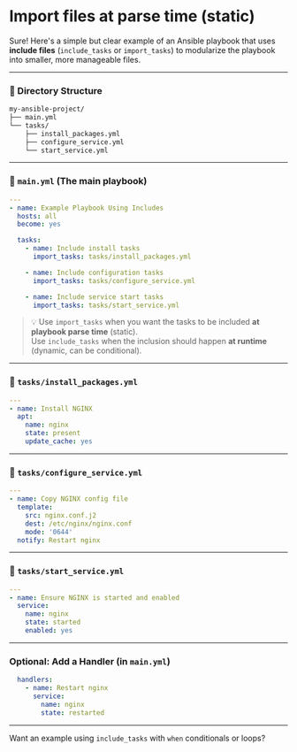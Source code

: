 # Import files at parse time (static)
Sure! Here's a simple but clear example of an Ansible playbook that uses **include files** (`include_tasks` or `import_tasks`) to modularize the playbook into smaller, more manageable files.

---

### 📁 Directory Structure

```bash
my-ansible-project/
├── main.yml
└── tasks/
    ├── install_packages.yml
    ├── configure_service.yml
    └── start_service.yml
```

---

### 📜 `main.yml` (The main playbook)

```yaml
---
- name: Example Playbook Using Includes
  hosts: all
  become: yes

  tasks:
    - name: Include install tasks
      import_tasks: tasks/install_packages.yml

    - name: Include configuration tasks
      import_tasks: tasks/configure_service.yml

    - name: Include service start tasks
      import_tasks: tasks/start_service.yml
```

> 💡 Use `import_tasks` when you want the tasks to be included **at playbook parse time** (static).  
> Use `include_tasks` when the inclusion should happen **at runtime** (dynamic, can be conditional).

---

### 📜 `tasks/install_packages.yml`

```yaml
---
- name: Install NGINX
  apt:
    name: nginx
    state: present
    update_cache: yes
```

---

### 📜 `tasks/configure_service.yml`

```yaml
---
- name: Copy NGINX config file
  template:
    src: nginx.conf.j2
    dest: /etc/nginx/nginx.conf
    mode: '0644'
  notify: Restart nginx
```

---

### 📜 `tasks/start_service.yml`

```yaml
---
- name: Ensure NGINX is started and enabled
  service:
    name: nginx
    state: started
    enabled: yes
```

---

### Optional: Add a Handler (in `main.yml`)

```yaml
  handlers:
    - name: Restart nginx
      service:
        name: nginx
        state: restarted
```

---

Want an example using `include_tasks` with `when` conditionals or loops?
